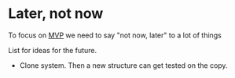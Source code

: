# Later, not now

To focus on [MVP](https://en.wikipedia.org/wiki/Minimum_viable_product) we 
need to say "not now, later" to a lot of things

List for ideas for the future.

* Clone system. Then a new structure can get tested on the copy.

